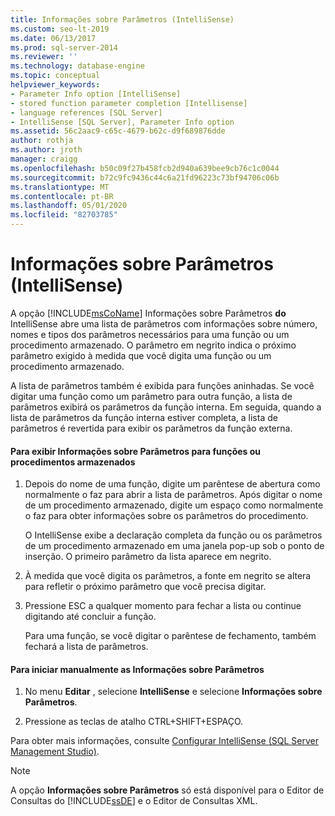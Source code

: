```yaml
---
title: Informações sobre Parâmetros (IntelliSense)
ms.custom: seo-lt-2019
ms.date: 06/13/2017
ms.prod: sql-server-2014
ms.reviewer: ''
ms.technology: database-engine
ms.topic: conceptual
helpviewer_keywords:
- Parameter Info option [IntelliSense]
- stored function parameter completion [Intellisense]
- language references [SQL Server]
- IntelliSense [SQL Server], Parameter Info option
ms.assetid: 56c2aac9-c65c-4679-b62c-d9f689876dde
author: rothja
ms.author: jroth
manager: craigg
ms.openlocfilehash: b50c09f27b458fcb2d940a639bee9cb76c1c0044
ms.sourcegitcommit: b72c9fc9436c44c6a21fd96223c73bf94706c06b
ms.translationtype: MT
ms.contentlocale: pt-BR
ms.lasthandoff: 05/01/2020
ms.locfileid: "82703785"
---
```

# <a name="parameter-info-intellisense"></a>Informações sobre Parâmetros (IntelliSense)
  A opção [!INCLUDE[msCoName](../../includes/msconame-md.md)] Informações sobre Parâmetros **do** IntelliSense abre uma lista de parâmetros com informações sobre número, nomes e tipos dos parâmetros necessários para uma função ou um procedimento armazenado. O parâmetro em negrito indica o próximo parâmetro exigido à medida que você digita uma função ou um procedimento armazenado.  
  
 A lista de parâmetros também é exibida para funções aninhadas. Se você digitar uma função como um parâmetro para outra função, a lista de parâmetros exibirá os parâmetros da função interna. Em seguida, quando a lista de parâmetros da função interna estiver completa, a lista de parâmetros é revertida para exibir os parâmetros da função externa.  
  
#### <a name="to-view-parameter-info-for-functions-or-stored-procedures"></a>Para exibir Informações sobre Parâmetros para funções ou procedimentos armazenados  
  
1.  Depois do nome de uma função, digite um parêntese de abertura como normalmente o faz para abrir a lista de parâmetros. Após digitar o nome de um procedimento armazenado, digite um espaço como normalmente o faz para obter informações sobre os parâmetros do procedimento.  
  
     O IntelliSense exibe a declaração completa da função ou os parâmetros de um procedimento armazenado em uma janela pop-up sob o ponto de inserção. O primeiro parâmetro da lista aparece em negrito.  
  
2.  À medida que você digita os parâmetros, a fonte em negrito se altera para refletir o próximo parâmetro que você precisa digitar.  
  
3.  Pressione ESC a qualquer momento para fechar a lista ou continue digitando até concluir a função.  
  
     Para uma função, se você digitar o parêntese de fechamento, também fechará a lista de parâmetros.  
  
#### <a name="to-manually-start-parameter-info"></a>Para iniciar manualmente as Informações sobre Parâmetros  
  
1.  No menu **Editar** , selecione **IntelliSense** e selecione **Informações sobre Parâmetros**.  
  
2.  Pressione as teclas de atalho CTRL+SHIFT+ESPAÇO.  
  
 Para obter mais informações, consulte [Configurar IntelliSense &#40;SQL Server Management Studio&#41;](configure-intellisense-sql-server-management-studio.md).  
  
> [!NOTE]  
>  A opção **Informações sobre Parâmetros** só está disponível para o Editor de Consultas do [!INCLUDE[ssDE](../../includes/ssde-md.md)] e o Editor de Consultas XML.  
  
  
